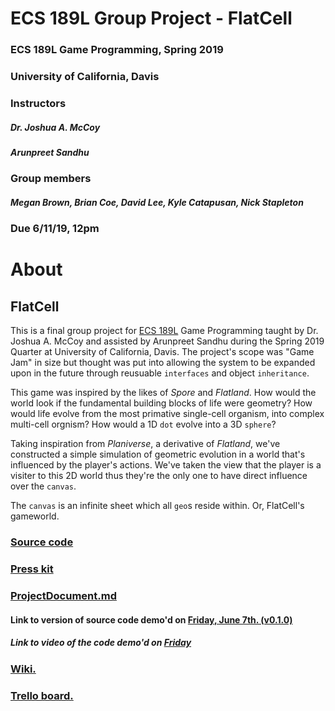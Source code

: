# ECS 189L Group Project - FlatCell 
### ECS 189L Game Programming, Spring 2019
### University of California, Davis
### Instructors 
##### Dr. Joshua A. McCoy
##### Arunpreet Sandhu
### Group members 
##### Megan Brown, Brian Coe, David Lee, Kyle Catapusan, Nick Stapleton
### Due 6/11/19, 12pm

# About
## FlatCell
This is a final group project for [ECS 189L](https://github.com/dr-jam/ECS189L/) Game Programming taught by Dr. Joshua A. McCoy and
assisted by Arunpreet Sandhu during the Spring 2019 Quarter at University of California, Davis. The project's scope was "Game Jam" 
in size but thought was put into allowing the system to be expanded upon in the future through reusuable `interfaces` and
object `inheritance`. 

This game was inspired by the likes of *Spore* and *Flatland*. How would the world look if the fundamental building blocks of life were
geometry? How would life evolve from the most primative single-cell organism, into complex multi-cell orgnism? How would a 1D `dot`
evolve into a 3D `sphere`?

Taking inspiration from *Planiverse*, a derivative of *Flatland*, we've constructed a simple simulation of geometric evolution in 
a world that's influenced by the player's actions. We've taken the view that the player is a visiter to this 2D world thus they're
the only one to have direct influence over the `canvas`.

The `canvas` is an infinite sheet which all `geo`s reside within. Or, FlatCell's gameworld.

### [Source code](https://github.com/nhstaple/FlatCell/releases/tag/v1.0.0)
### [Press kit](https://nhstaple.github.io/FlatCell/)
### [ProjectDocument.md](https://github.com/nhstaple/FlatCell/blob/master/ProjectDocument.md)

#### Link to version of source code demo'd on [Friday, June 7th. (v0.1.0)](https://github.com/nhstaple/FlatCell/releases/tag/v0.1.0)

##### Link to video of the code demo'd on [Friday](https://youtu.be/XjD1UQBSkIQ)

### [Wiki.](https://github.com/nhstaple/FlatCell/wiki)

### [Trello board.](https://github.com/nhstaple/FlatCell/projects/1)
